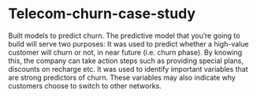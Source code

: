 # Telecom-churn-case-study
Built models to predict churn. The predictive model that you’re going to build will serve two purposes:  It was used to predict whether a high-value customer will churn or not, in near future (i.e. churn phase). By knowing this, the company can take action steps such as providing special plans, discounts on recharge etc.  It was used to identify important variables that are strong predictors of churn. These variables may also indicate why customers choose to switch to other networks.
